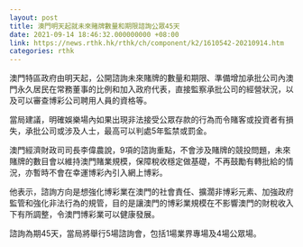 ```yaml
---
layout: post
title: 澳門明天起就未來賭牌數量和期限諮詢公眾45天
date: 2021-09-14 18:46:32.000000000 +08:00
link: https://news.rthk.hk/rthk/ch/component/k2/1610542-20210914.htm
categories: rthk
---
```


澳門特區政府由明天起，公開諮詢未來賭牌的數量和期限、準備增加承批公司內澳門永久居民在常務董事的比例和加入政府代表，直接監察承批公司的經營狀況，以及可以審查博彩公司聘用人員的資格等。

當局建議，明確娛樂場內如果出現非法接受公眾存款的行為而令賭客或投資者有損失，承批公司或涉及人士，最高可以判處5年監禁或罰金。

澳門經濟財政司司長李偉農說，9項的諮詢重點，不會涉及賭牌的競投問題，未來賭牌的數目會以維持澳門賭業規模，保障稅收穩定做基礎，不再鼓勵有轉批給的情況，亦暫時不會在幸運博彩內引入網上博彩。

他表示，諮詢方向是想強化博彩業在澳門的社會責任、擴濶非博彩元素、加強政府監管和強化非法行為的規管，目的是讓澳門的博彩業規模在不影響澳門的財稅收入下有所調整，令澳門博彩業可以健康發展。

諮詢為期45天，當局將舉行5場諮詢會，包括1場業界專場及4場公眾場。

